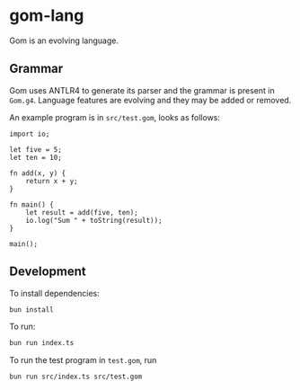 # gom-lang

Gom is an evolving language.

## Grammar

Gom uses ANTLR4 to generate its parser and the grammar is present in `Gom.g4`. Language features are evolving and they may be added or removed.

An example program is in `src/test.gom`, looks as follows:

```
import io;

let five = 5;
let ten = 10;

fn add(x, y) {
    return x + y;
}

fn main() {
    let result = add(five, ten);
    io.log("Sum " + toString(result));
}

main();
```

## Development

To install dependencies:

```bash
bun install
```

To run:

```bash
bun run index.ts
```

To run the test program in `test.gom`, run

```bash
bun run src/index.ts src/test.gom
```
